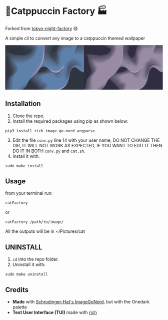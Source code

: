# 🗼Catppuccin Factory 🏭
Forked from [tokyo-night-factory](https://github.com/rototrash/tokyo-night-factory) 😄

A simple cli to convert any image to a catppuccin themed wallpaper

![example](./example.png)

## Installation
1. Clone the repo.
2. Install the required packages using pip as shown below:
```
pip3 install rich image-go-nord argparse
```
3. Edit the file ```conv.py``` line 14 with your user name, DO NOT CHANGE THE DIR, IT WILL NOT WORK AS EXPECTED, IF YOU WANT TO EDIT IT THEN DO IT IN BOTH ```conv.py``` and ```cat.sh```.
4. Install it with:
```
sudo make install
```

## Usage
from your terminal run:
```
catFactory
```
or
```
catFactory /path/to/image/
```

 All the outputs will be in ~/Pictures/cat

 ## UNINSTALL
 1. ```cd``` into the repo folder.
 2. Uninstall it with:
 ```
 sudo make uninstall
 ```


 ## Credits
- **Made** with [Schrodinger-Hat's ImageGoNord](https://github.com/Schrodinger-Hat), but with the Onedark palette
- **Text User Interface (TUI)** made with [rich](https://github.com/willmcgugan/rich)
